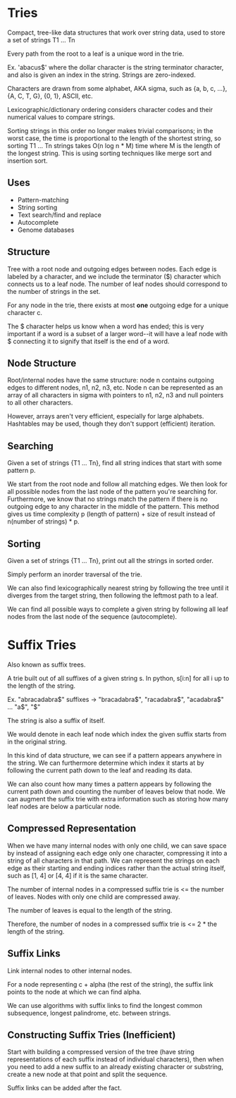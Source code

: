 # Tries

Compact, tree-like data structures that work over string data, used to store a set of strings T1 ... Tn

Every path from the root to a leaf is a unique word in the trie.

Ex. 'abacus$' where the dollar character is the string terminator character, and also is given an index in the string. Strings are zero-indexed.

Characters are drawn from some alphabet, AKA sigma, such as {a, b, c, ...}, {A, C, T, G}, {0, 1}, ASCII, etc.

Lexicographic/dictionary ordering considers character codes and their numerical values to compare strings.

Sorting strings in this order no longer makes trivial comparisons; in the worst case, the time is proportional to the length of the shortest string, so sorting T1 ... Tn strings takes O(n log n * M) time where M is the length of the longest string. This is using sorting techniques like merge sort and insertion sort.

## Uses

- Pattern-matching
- String sorting
- Text search/find and replace
- Autocomplete
- Genome databases

## Structure

Tree with a root node and outgoing edges between nodes. Each edge is labeled by a character, and we include the terminator ($) character which connects us to a leaf node. The number of leaf nodes should correspond to the number of strings in the set.

For any node in the trie, there exists at most **one** outgoing edge for a unique character c.

The $ character helps us know when a word has ended; this is very important if a word is a subset of a larger word--it will have a leaf node with $ connecting it to signify that itself is the end of a word.

## Node Structure

Root/internal nodes have the same structure: node n contains outgoing edges to different nodes, n1, n2, n3, etc. Node n can be represented as an array of all characters in sigma with pointers to n1, n2, n3 and null pointers to all other characters.

However, arrays aren't very efficient, especially for large alphabets. Hashtables may be used, though they don't support (efficient) iteration.

## Searching

Given a set of strings {T1 ... Tn}, find all string indices that start with some pattern p.

We start from the root node and follow all matching edges. We then look for all possible nodes from the last node of the pattern you're searching for. Furthermore, we know that no strings match the pattern if there is no outgoing edge to any character in the middle of the pattern. This method gives us time complexity p (length of pattern) + size of result instead of n(number of strings) * p.

## Sorting

Given a set of strings {T1 ... Tn}, print out all the strings in sorted order. 

Simply perform an inorder traversal of the trie.

We can also find lexicographically nearest string by following the tree until it diverges from the target string, then following the leftmost path to a leaf.

We can find all possible ways to complete a given string by following all leaf nodes from the last node of the sequence (autocomplete).

# Suffix Tries

Also known as suffix trees.

A trie built out of all suffixes of a given string s. In python, s[i:n] for all i up to the length of the string.

Ex. "abracadabra$" suffixes -> "bracadabra$", "racadabra$", "acadabra$" ... "a$", "$"

The string is also a suffix of itself.

We would denote in each leaf node which index the given suffix starts from in the original string.

In this kind of data structure, we can see if a pattern appears anywhere in the string. We can furthermore determine which index it starts at by following the current path down to the leaf and reading its data.

We can also count how many times a pattern appears by following the current path down and counting the number of leaves below that node. We can augment the suffix trie with extra information such as storing how many leaf nodes are below a particular node.

## Compressed Representation

When we have many internal nodes with only one child, we can save space by instead of assigning each edge only one character, compressing it into a string of all characters in that path. We can represent the strings on each edge as their starting and ending indices rather than the actual string itself, such as [1, 4] or [4, 4] if it is the same character.

The number of internal nodes in a compressed suffix trie is <= the number of leaves. Nodes with only one child are compressed away.

The number of leaves is equal to the length of the string.

Therefore, the number of nodes in a compressed suffix trie is <= 2 * the length of the string.

## Suffix Links

Link internal nodes to other internal nodes.

For a node representing c + alpha (the rest of the string), the suffix link points to the node at which we can find alpha.

We can use algorithms with suffix links to find the longest common subsequence, longest palindrome, etc. between strings.

## Constructing Suffix Tries (Inefficient)

Start with building a compressed version of the tree (have string representations of each suffix instead of individual characters), then when you need to add a new suffix to an already existing character or substring, create a new node at that point and split the sequence.

Suffix links can be added after the fact.